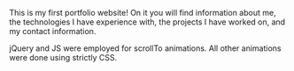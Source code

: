 This is my first portfolio website! On it you will find information about me, the technologies I have experience with, the projects I have worked on, and my contact information. 

jQuery and JS were employed for scrollTo animations. All other animations were done using strictly CSS. 
